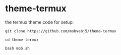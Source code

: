 # theme-termux
the termux theme 
code for setup:
```
git clone https://github.com/mobvebj5/theme-termux
```
```
cd theme-termux
```
```
bash mob.sh
```
